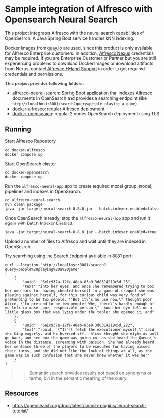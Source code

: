 # Sample integration of Alfresco with Opensearch Neural Search

This project integrates Alfresco with the neural search capabilities of OpenSearch. A Java Spring Boot service handles kNN indexing.

Docker Images from [quay.io](https://quay.io/organization/alfresco) are used, since this product is only available for Alfresco Enterprise customers. In addition, [Alfresco Nexus](https://nexus.alfresco.com) credentials may be required. If you are Enterprise Customer or Partner but you are still experiencing problems to download Docker Images or download artifacts from Nexus, contact [Alfresco Hyland Support](https://community.hyland.com) in order to get required credentials and permissions.

This project provides following folders:

* [alfresco-neural-search](alfresco-neural-search): Spring Boot application that indexes Alfresco documents in OpenSearch and provides a searching endpoint (like `http://localhost:8081/search?query=people playing a game`)
* [docker-alfresco](docker-alfresco): regular Alfresco deployment
* [docker-opensearch](docker-opensearch): regular 2 nodes OpenSearch deployment using TLS

## Running

Start Alfresco Repository

```
cd docker-alfresco
docker compose up
```

Start OpenSearch cluster

```
cd docker-opensearch
docker compose up
```

Run the `alfresco-neural-app` app to create required model group, model, pipelines and indexes in OpenSearch.

```
cd alfresco-neural-search
mvn clean package
java -jar target/neural-search-0.8.0.jar --batch.indexer.enabled=false
```

Once OpenSearch is ready, stop the `alfresco-neural-app` app and run it again with Batch Indexer Enabled.

```
java -jar target/neural-search-0.8.0.jar --batch.indexer.enabled=true
```

Upload a number of files to Alfresco and wait until they are indexed in OpenSearch.

Try searching using the Search Endpoint available in 8081 port:

```
curl --location 'http://localhost:8081/search?query=people%20playing%20a%20game'
[
    {
        "uuid": "6e1c937a-12fa-48eb-83e9-3d8314219c6d_25",
        "text":"into her eyes; and once she remembered trying to box her own ears for having cheated herself in a game of croquet she was playing against herself, for this curious child was very fond of pretending to be two people. \“But it\’s no use now,\” thought poor Alice, \“to pretend to be two people! Why, there\’s hardly enough of me left to make _one_ respectable person!\”  Soon her eye fell on a little glass box that was lying under the table: she opened it, and"
    },
    {
        "uuid": "6e1c937a-12fa-48eb-83e9-3d8314219c6d_222",
        "text":"round.  \“I\’ll fetch the executioner myself,\” said the King eagerly, and he hurried off.  Alice thought she might as well go back, and see how the game was going on, as she heard the Queen\’s voice in the distance, screaming with passion. She had already heard her sentence three of the players to be executed for having missed their turns, and she did not like the look of things at all, as the game was in such confusion that she never knew whether it was her"
    }
]
```

>> Semantic search provides results not based on synonyms or terms, but in the semantic meaning of the query.


## Resources

* https://opensearch.org/docs/latest/search-plugins/neural-search-tutorial/
